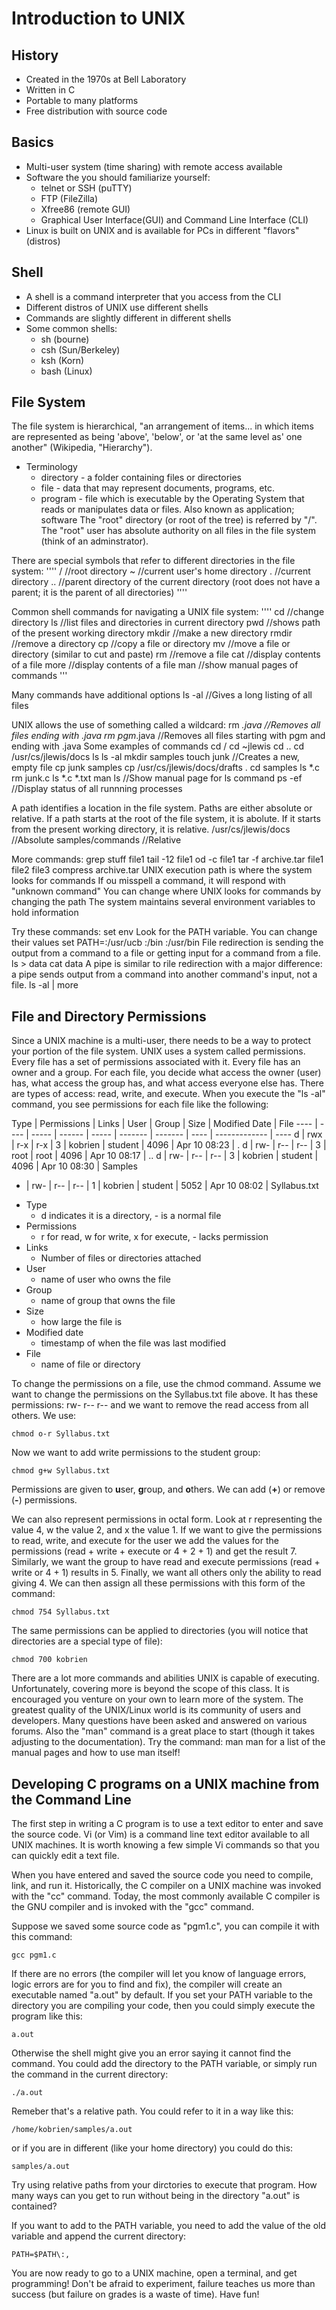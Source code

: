 # Introduction to UNIX

## History
* Created in the 1970s at Bell Laboratory
* Written in C
* Portable to many platforms
* Free distribution with source code

## Basics
* Multi-user system (time sharing) with remote access available
* Software the you should familiarize yourself:
	* telnet or SSH (puTTY)
	* FTP (FileZilla)
	* Xfree86 (remote GUI)
	* Graphical User Interface(GUI) and Command Line Interface (CLI)
* Linux is built on UNIX and is available for PCs in different "flavors" (distros)

## Shell
* A shell is a command interpreter that you access from the CLI
* Different distros of UNIX use different shells
* Commands are slightly different in different shells
* Some common shells:
	* sh (bourne)
	* csh (Sun/Berkeley)
	* ksh (Korn)
	* bash (Linux)

## File System
The file system is hierarchical, "an arrangement of items... in which 
items are represented as being 'above', 'below', or 'at the same level as' one 
another" (Wikipedia, "Hierarchy").

* Terminology
	* directory - a folder containing files or directories
	* file - data that may represent documents, programs, etc.
	* program - file which is executable by the Operating System that reads or manipulates data or files. Also known as application; software
The "root" directory (or root of the tree) is referred by "/". The 
"root" user has absolute authority on all files in the file system (think of an
adminstrator).

There are special symbols that refer to different directories in the 
file system:
''''
/  	//root directory
~  	//current user's home directory
.  	//current directory
.. 	//parent directory of the current directory (root does not have a parent; it is the parent of all directories)
''''

Common shell commands for navigating a UNIX file system:
''''
cd 	//change directory
ls 	//list files and directories in current directory
pwd 	//shows path of the present working directory
mkdir 	//make a new directory
rmdir 	//remove a directory
cp 	//copy a file or directory
mv 	//move a file or directory (similar to cut and paste)
rm 	//remove a file
cat 	//display contents of a file
more 	//display contents of a file
man 	//show manual pages of commands
'''

Many commands have additional options
	ls -al //Gives a long listing of all files

UNIX allows the use of something called a wildcard:
	rm *.java 	//Removes all files ending with .java
	rm pgm*.java 	//Removes all files starting with pgm and ending with .java
Some examples of commands
	cd /
	cd ~jlewis
	cd ..
	cd /usr/cs/jlewis/docs
	ls
	ls -al
	mkdir samples
	touch junk	//Creates a new, empty file
	cp junk samples
	cp /usr/cs/jlewis/docs/drafts .
	cd samples
	ls *.c
	rm junk.c
	ls *.c *.txt
	man ls		//Show manual page for ls command
	ps -ef		//Display status of all runnning processes
	
A path identifies a location in the file system. Paths are either 
absolute or relative. If a path starts at the root of the file system, it is 
abolute. If it starts from the present working directory, it is relative.
	/usr/cs/jlewis/docs	//Absolute
	samples/commands	//Relative
	
More commands:
	grep stuff file1
	tail -12 file1
	od -c file1
	tar -f archive.tar file1 file2 file3
	compress archive.tar
UNIX execution path is where the system looks for commands
If ou misspell a command, it will respond with "unknown command"
You can change where UNIX looks for commands by changing the path
The system maintains several environment variables to hold information

Try these commands:
	set
	env
Look for the PATH variable. You can change their values
	set PATH=:/usr/ucb :/bin :/usr/bin
File redirection is sending the output from a command to a file or 
getting input for a command from a file.
	ls > data
	cat data
A pipe is similar to rile redirection with a major difference: a pipe 
sends output from a command into another command's input, not a file.
	ls -al | more

## File and Directory Permissions
Since a UNIX machine is a multi-user, there needs to be a way to 
protect your portion of the file system. UNIX uses a system called permissions.
Every file has a set of permissions associated with it. Every file has an owner 
and a group. For each file, you decide what access the owner (user) has, what 
access the group has, and what access everyone else has. There are types of 
access: read, write, and execute. When you execute the "ls -al" command, you 
see permissions for each file like the following:

Type | Permissions           | Links | User    | Group   | Size | Modified Date | File
---- | ---- | ----- | ------ | ----- | ------- | ------- | ---- | ------------- | ----
d    | rwx  | r-x   | r-x    |  3    | kobrien | student | 4096 | Apr 10 08:23  | .
d    | rw-  | r--   | r--    |  3    | root    | root    | 4096 | Apr 10 08:17  | ..
d    | rw-  | r--   | r--    |  3    | kobrien | student | 4096 | Apr 10 08:30  | Samples
-    | rw-  | r--   | r--    |  1    | kobrien | student | 5052 | Apr 10 08:02  | Syllabus.txt

* Type
	* d indicates it is a directory, - is a normal file
* Permissions
	* r for read, w for write, x for execute, - lacks permission
* Links
	* Number of files or directories attached
* User
	* name of user who owns the file
* Group
	* name of group that owns the file
* Size
	* how large the file is
* Modified date
	* timestamp of when the file was last modified
* File
	* name of file or directory

To change the permissions on a file, use the chmod command. Assume we 
want to change the permissions on the Syllabus.txt file above. It has these 
permissions: rw- r-- r-- and we want to remove the read access from all others.
We use:

	chmod o-r Syllabus.txt

Now we want to add write permissions to the student group:

	chmod g+w Syllabus.txt
	
Permissions are given to **u**ser, **g**roup, and **o**thers. We can add
(**+**) or remove (**-**) permissions.

We can also represent permissions in octal form. Look at r representing
the value 4, w the value 2, and x the value 1. If we want to give the 
permissions to read, write, and execute for the user we add the values for the 
permissions (read + write + execute or 4 + 2 + 1) and get the result 7. 
Similarly, we want the group to have read and execute permissions (read + write
or 4 + 1) results in 5. Finally, we want all others only the ability to read 
giving 4. We can then assign all these permissions with this form of the 
command:

	chmod 754 Syllabus.txt

The same permissions can be applied to directories (you will notice 
that directories are a special type of file):

	chmod 700 kobrien

There are a lot more commands and abilities UNIX is capable of 
executing. Unfortunately, covering more is beyond the scope of this class. It 
is encouraged you venture on your own to learn more of the system. The 
greatest quality of the UNIX/Linux world is its community of users and 
developers. Many questions have been asked and answered on various forums. 
Also the "man" command is a great place to start (though it takes adjusting to 
the documentation). Try the command:
	man man
for a list of the manual pages and how to use man itself!

## Developing C programs on a UNIX machine from the Command Line
The first step in writing a C program is to use a text editor to enter
and save the source code. Vi (or Vim) is a command line text editor available 
to all UNIX machines. It is worth knowing a few simple Vi commands so that you 
can quickly edit a text file.

When you have entered and saved the source code you need to compile, 
link, and run it. Historically, the C compiler on a UNIX machine was invoked 
with the "cc" command. Today, the most commonly available C compiler is the GNU
compiler and is invoked with the "gcc" command.

Suppose we saved some source code as "pgm1.c", you can compile it with
this command:

	gcc pgm1.c

If there are no errors (the compiler will let you know of language errors, 
logic errors are for you to find and fix), the compiler will create an 
executable named "a.out" by default.
If you set your PATH variable to the directory you are compiling your
code, then you could simply execute the program like this:

	a.out

Otherwise the shell might give you an error saying it cannot find the command.
You could add the directory to the PATH variable, or simply run the command in 
the current directory:

	./a.out

Remeber that's a relative path. You could refer to it in a way like this:

	/home/kobrien/samples/a.out

or if you are in different (like your home directory) you could do this:

	samples/a.out

Try using relative paths from your dirctories to execute that program. How many
ways can you get to run without being in the directory "a.out" is contained? 

If you want to add to the PATH variable, you need to add the value of the old 
variable and append the current directory:

	PATH=$PATH\:,

You are now ready to go to a UNIX machine, open a terminal, and get 
programming! Don't be afraid to experiment, failure teaches us more than 
success (but failure on grades is a waste of time). Have fun!
